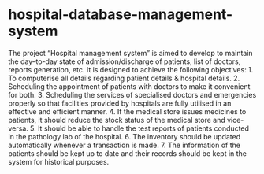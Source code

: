# hospital-database-management-system
The project “Hospital management system” is aimed to develop to maintain the day–to-day state of admission/discharge of patients, list of doctors, reports generation, etc. It is designed to achieve the following objectives:  1. To computerise all details regarding patient details &amp; hospital details. 2. Scheduling the appointment of patients with doctors to make it convenient for both. 3. Scheduling the services of specialised doctors and emergencies properly so that facilities provided by hospitals are fully utilised in an effective and efficient manner. 4. If the medical store issues medicines to patients, it should reduce the stock status of the medical store and vice-versa. 5.  It should be able to handle the test reports of patients conducted in the pathology lab of the hospital. 6. The inventory should be updated automatically whenever a transaction is made. 7. The information of the patients should be kept up to date and their records should be kept in the system for historical purposes.
